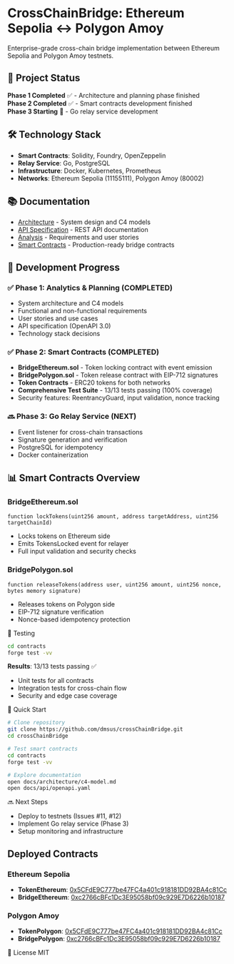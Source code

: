 # CrossChainBridge: Ethereum Sepolia ↔ Polygon Amoy

Enterprise-grade cross-chain bridge implementation between Ethereum Sepolia and Polygon Amoy testnets.

## 🎯 Project Status
**Phase 1 Completed** ✅ - Architecture and planning phase finished  
**Phase 2 Completed** ✅ - Smart contracts development finished  
**Phase 3 Starting** 🚧 - Go relay service development

## 🛠 Technology Stack
- **Smart Contracts**: Solidity, Foundry, OpenZeppelin
- **Relay Service**: Go, PostgreSQL  
- **Infrastructure**: Docker, Kubernetes, Prometheus
- **Networks**: Ethereum Sepolia (11155111), Polygon Amoy (80002)

## 📚 Documentation
- [Architecture](./docs/architecture/) - System design and C4 models
- [API Specification](./docs/api/) - REST API documentation  
- [Analysis](./docs/analysis/) - Requirements and user stories
- [Smart Contracts](./contracts/) - Production-ready bridge contracts

## 🚀 Development Progress
### ✅ Phase 1: Analytics & Planning (COMPLETED)
- System architecture and C4 models
- Functional and non-functional requirements  
- User stories and use cases
- API specification (OpenAPI 3.0)
- Technology stack decisions

### ✅ Phase 2: Smart Contracts (COMPLETED)
- **BridgeEthereum.sol** - Token locking contract with event emission
- **BridgePolygon.sol** - Token release contract with EIP-712 signatures  
- **Token Contracts** - ERC20 tokens for both networks
- **Comprehensive Test Suite** - 13/13 tests passing (100% coverage)
- Security features: ReentrancyGuard, input validation, nonce tracking

### 🔜 Phase 3: Go Relay Service (NEXT)
- Event listener for cross-chain transactions
- Signature generation and verification
- PostgreSQL for idempotency
- Docker containerization

## 📊 Smart Contracts Overview

### BridgeEthereum.sol
```solidity
function lockTokens(uint256 amount, address targetAddress, uint256 targetChainId)
```
- Locks tokens on Ethereum side
- Emits TokensLocked event for relayer
- Full input validation and security checks
  
### BridgePolygon.sol
```solidity
function releaseTokens(address user, uint256 amount, uint256 nonce, bytes memory signature)
```
- Releases tokens on Polygon side
- EIP-712 signature verification
- Nonce-based idempotency protection

🧪 Testing
```bash
cd contracts
forge test -vv
```
**Results**: 13/13 tests passing ✅

- Unit tests for all contracts
- Integration tests for cross-chain flow
- Security and edge case coverage

🚀 Quick Start
```bash
# Clone repository
git clone https://github.com/dmsus/crossChainBridge.git
cd crossChainBridge

# Test smart contracts
cd contracts
forge test -vv

# Explore documentation
open docs/architecture/c4-model.md
open docs/api/openapi.yaml
```
🔜 Next Steps
- Deploy to testnets (Issues #11, #12)
- Implement Go relay service (Phase 3)
- Setup monitoring and infrastructure
## Deployed Contracts

### Ethereum Sepolia
- **TokenEthereum**: [0x5CFdE9C777be47FC4a401c918181DD92BA4c81Cc](https://sepolia.etherscan.io/address/0x5CFdE9C777be47FC4a401c918181DD92BA4c81Cc)
- **BridgeEthereum**: [0xc2766cBFc1Dc3E95058bf09c929E7D6226b10187](https://sepolia.etherscan.io/address/0xc2766cBFc1Dc3E95058bf09c929E7D6226b10187)

### Polygon Amoy  
- **TokenPolygon**: [0x5CFdE9C777be47FC4a401c918181DD92BA4c81Cc](https://amoy.polygonscan.com/address/0x5CFdE9C777be47FC4a401c918181DD92BA4c81Cc)
- **BridgePolygon**: [0xc2766cBFc1Dc3E95058bf09c929E7D6226b10187](https://amoy.polygonscan.com/address/0xc2766cBFc1Dc3E95058bf09c929E7D6226b10187)

📄 License
MIT

